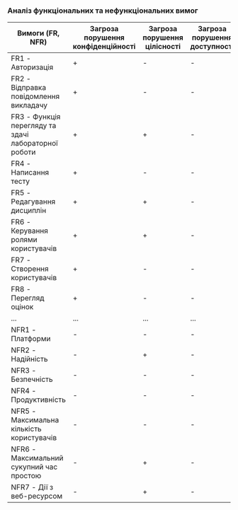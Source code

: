 ### Аналіз функціональних та нефункціональних вимог
| Вимоги (FR, NFR) | Загроза порушення конфіденційності | Загроза порушення цілісності | Загроза порушення доступності |
| ---------------- | ---------------------------------- | ---------------------------- | ----------------------------- |
| FR1 - Авторизація | + | - | - |
| FR2 - Відправка повідомлення викладачу | + | - | - |
| FR3 - Функція перегляду та здачі лабораторної роботи | + | + | - |
| FR4 - Написання тесту | + | - | - |
| FR5 - Редагування дисциплін | + | + | - |
| FR6 - Керування ролями користувачів | + | + | - |
| FR7 - Створення користувачів | + | - | - |
| FR8 - Перегляд оцінок | + | - | - |
| ... | ... | ... | ... |
| NFR1 - Платформи | - | - | - |
| NFR2 - Надійність | - | + | - |
| NFR3 - Безпечність | - | - | - |
| NFR4 - Продуктивність | - | - | - |
| NFR5 - Максимальна кількість користувачів | - | - | - |
| NFR6 - Максимальний сукупний час простою | - | + | - |
| NFR7 - Дії з веб-ресурсом | - | + | - |
